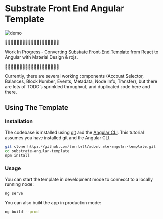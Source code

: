 # Substrate Front End Angular Template

![demo](https://user-images.githubusercontent.com/5394797/150664404-9d39b439-dc7e-4e06-9e20-017538cde6e9.png)

🚧🚧🚧🚧🚧🚧🚧🚧🚧🚧🚧🚧🚧🚧🚧🚧🚧🚧🚧

Work In Progress - Converting [Substrate Front-End Template](https://github.com/substrate-developer-hub/substrate-front-end-template) from React to Angular with Material Design & rxjs.

🚧🚧🚧🚧🚧🚧🚧🚧🚧🚧🚧🚧🚧🚧🚧🚧🚧🚧🚧

Currently, there are several working components (Account Selector, Balances, Block Number, Events, Metadata, Node Info, Transfer), but there are lots of TODO's sprinkled throughout, and duplicated code here and there.

## Using The Template

### Installation

The codebase is installed using [git](https://git-scm.com/) and the [Angular CLI](https://angular.io/cli). This tutorial assumes you have installed git and the Angular CLI.

```sh
git clone https://github.com/tarrball/substrate-angular-template.git
cd substrate-angular-template
npm install
```

### Usage

You can start the template in development mode to connecct to a locally running node:

```sh
ng serve
```

You can also build the app in production mode:

```sh
ng build --prod
```
